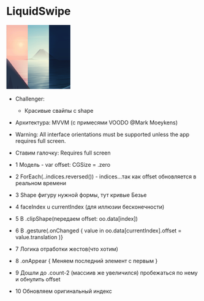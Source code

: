 # LiquidSwipe
    
<img src="https://github.com/ihValery/LiquidSwipe/blob/main/LiquidSwipe/Assets.xcassets/AppIcon.appiconset/Icon-83.5%402x.png"></a>
- Challenger:
    - Красивые свайпы с shape

- Архитектура: MVVM (с примесями VOODO @Mark Moeykens)
- Warning: All interface orientations must be supported unless the app requires full screen.
- Ставим галочку: Requires full screen

- 1 Модель - var offset: CGSize = .zero
- 2 ForEach(..indices.reversed()) - indices...так как offset обновляется в реальном времени
- 3 Shape фигуру нужной формы, тут кривые Безье
- 4 faceIndex u currentIndex (для иллюзии бесконечности)
- 5 В .clipShape(передаем offset: oo.data[index])
- 6 В .gesture(.onChanged { value in oo.data[currentIndex].offset = value.translation )}
- 7 Логика отработки жестов(что хотим)
- 8 .onAppear { Меняем последний элемент с первым }
- 9 Дошли до .count-2 (массиив же увеличился) пробежаться по нему и обнулить offset
- 10 Обновляем оригинальный индекс
